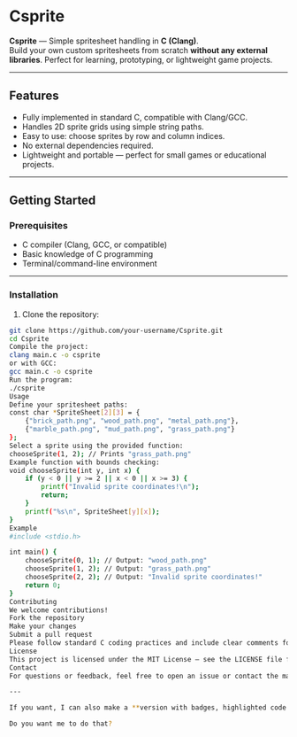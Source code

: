 # Csprite

**Csprite** — Simple spritesheet handling in **C (Clang)**.  
Build your own custom spritesheets from scratch **without any external libraries**. Perfect for learning, prototyping, or lightweight game projects.

---

## Features

- Fully implemented in standard C, compatible with Clang/GCC.
- Handles 2D sprite grids using simple string paths.
- Easy to use: choose sprites by row and column indices.
- No external dependencies required.
- Lightweight and portable — perfect for small games or educational projects.

---

## Getting Started

### Prerequisites

- C compiler (Clang, GCC, or compatible)
- Basic knowledge of C programming
- Terminal/command-line environment

---

### Installation

1. Clone the repository:

```bash
git clone https://github.com/your-username/Csprite.git
cd Csprite
Compile the project:
clang main.c -o csprite
or with GCC:
gcc main.c -o csprite
Run the program:
./csprite
Usage
Define your spritesheet paths:
const char *SpriteSheet[2][3] = {
    {"brick_path.png", "wood_path.png", "metal_path.png"},
    {"marble_path.png", "mud_path.png", "grass_path.png"}
};
Select a sprite using the provided function:
chooseSprite(1, 2); // Prints "grass_path.png"
Example function with bounds checking:
void chooseSprite(int y, int x) {
    if (y < 0 || y >= 2 || x < 0 || x >= 3) {
        printf("Invalid sprite coordinates!\n");
        return;
    }
    printf("%s\n", SpriteSheet[y][x]);
}
Example
#include <stdio.h>

int main() {
    chooseSprite(0, 1); // Output: "wood_path.png"
    chooseSprite(1, 2); // Output: "grass_path.png"
    chooseSprite(2, 2); // Output: "Invalid sprite coordinates!"
    return 0;
}
Contributing
We welcome contributions!
Fork the repository
Make your changes
Submit a pull request
Please follow standard C coding practices and include clear comments for any additions.
License
This project is licensed under the MIT License — see the LICENSE file for details.
Contact
For questions or feedback, feel free to open an issue or contact the maintainer directly.

---

If you want, I can also make a **version with badges, highlighted code blocks, and a cleaner professional GitHub look** so your repo stands out.  

Do you want me to do that?
